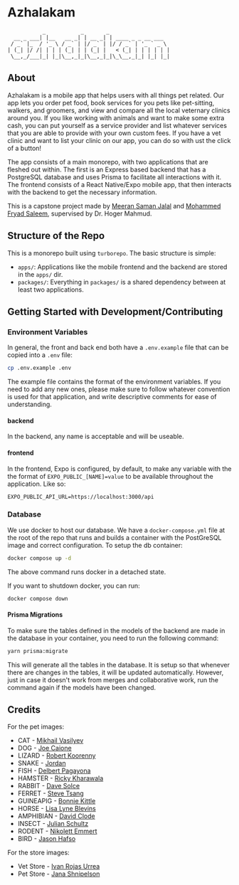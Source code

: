 # Azhalakam

```
           _           _       _
  __ _ ___| |__   __ _| | __ _| | ____ _ _ __ ___
 / _` |_  / '_ \ / _` | |/ _` | |/ / _` | '_ ` _ \
| (_| |/ /| | | | (_| | | (_| |   < (_| | | | | | |
 \__,_/___|_| |_|\__,_|_|\__,_|_|\_\__,_|_| |_| |_|

```

## About

Azhalakam is a mobile app that helps users with all things pet related. Our app lets you order pet food, book services for you pets like pet-sitting, walkers, and groomers, and view and compare all the local veternary clinics around you. If you like working with animals and want to make some extra cash, you can put yourself as a service provider and list whatever services that you are able to provide with your own custom fees. If you have a vet clinic and want to list your clinic on our app, you can do so with ust the click of a button!

The app consists of a main monorepo, with two applications that are fleshed out within. The first is an Express based backend that has a PostgreSQL database and uses Prisma to facilitate all interactions with it. The frontend consists of a React Native/Expo mobile app, that then interacts with the backend to get the necessary information.

This is a capstone project made by [Meeran Saman Jalal](https://github.com/Meeran-Tofiq) and [Mohammed Fryad Saleem](https://github.com/MohammedF02), supervised by Dr. Hoger Mahmud.

## Structure of the Repo

This is a monorepo built using `turborepo`. The basic structure is simple:

- `apps/`: Applications like the mobile frontend and the backend are stored in the `apps/` dir.
- `packages/`: Everything in `packages/` is a shared dependency between at least two applications.

## Getting Started with Development/Contributing

### Environment Variables

In general, the front and back end both have a `.env.example` file that can be copied into a `.env` file:

```sh
cp .env.example .env
```

The example file contains the format of the environment variables. If you need to add any new ones, please make sure to follow whatever convention is used for that application, and write descriptive comments for ease of understanding.

#### backend

In the backend, any name is acceptable and will be useable.

#### frontend

In the frontend, Expo is configured, by default, to make any variable with the the format of `EXPO_PUBLIC_[NAME]=value` to be available throughout the application. Like so:

```
EXPO_PUBLIC_API_URL=https://localhost:3000/api
```

### Database

We use docker to host our database. We have a `docker-compose.yml` file at the root of the repo that runs and builds a container with the PostGreSQL image and correct configuration. To setup the db container:

```sh
docker compose up -d
```

The above command runs docker in a detached state.

If you want to shutdown docker, you can run:

```sh
docker compose down
```

#### Prisma Migrations

To make sure the tables defined in the models of the backend are made in the database in your container, you need to run the following command:

```sh
yarn prisma:migrate
```

This will generate all the tables in the database. It is setup so that whenever there are changes in the tables, it will be updated automatically. However, just in case it doesn't work from merges and collaborative work, run the command again if the models have been changed.

## Credits

For the pet images:

- CAT - [Mikhail Vasilyev](https://unsplash.com/@miklevasilyev)
- DOG - [Joe Caione](https://unsplash.com/@joeyc)
- LIZARD - [Robert Koorenny](https://unsplash.com/@koorenny)
- SNAKE - [Jordan](https://unsplash.com/@jordan_jelly)
- FISH - [Delbert Pagayona](https://unsplash.com/@dpagayona)
- HAMSTER - [Ricky Kharawala](https://unsplash.com/@sweetmangostudios)
- RABBIT - [Dave Solce](https://unsplash.com/@dlsolce)
- FERRET - [Steve Tsang](https://unsplash.com/@stevetsang)
- GUINEAPIG - [Bonnie Kittle](https://unsplash.com/@bonniekdesign)
- HORSE - [Lisa Lyne Blevins](https://unsplash.com/@lisablevins)
- AMPHIBIAN - [David Clode](https://unsplash.com/@davidclode)
- INSECT - [Julian Schultz](https://unsplash.com/@majorfluff)
- RODENT - [Nikolett Emmert](https://unsplash.com/@niki_emmert)
- BIRD - [Jason Hafso](https://unsplash.com/@jasonhafso)

For the store images:

- Vet Store - [Ivan Rojas Urrea](https://unsplash.com/@ivnrjs)
- Pet Store - [Jana Shnipelson](https://unsplash.com/@shnipelson)
